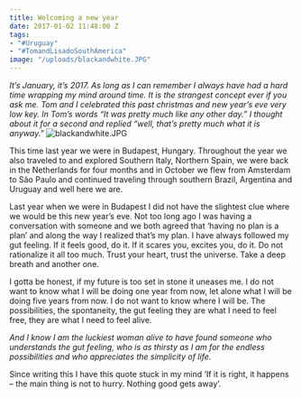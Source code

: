 ```yaml
---
title: Welcoming a new year
date: 2017-01-02 11:48:00 Z
tags:
- "#Uruguay"
- "#TomandLisadoSouthAmerica"
image: "/uploads/blackandwhite.JPG"
---
```


*It’s January, it’s 2017. As long as I can remember I always have had a hard time wrapping my mind around time. It is the strangest concept ever if you ask me. Tom and I celebrated this past christmas and new year’s eve very low key. In Tom’s words “It was pretty much like any other day.” I thought about it for a second and replied “well, that’s pretty much what it is anyway.”*<!--more-->
![blackandwhite.JPG](/uploads/blackandwhite.JPG)

This time last year we were in Budapest, Hungary. Throughout the year we also traveled to and explored Southern Italy, Northern Spain, we were back in the Netherlands for four months and in October we flew from Amsterdam to São Paulo and continued traveling through southern Brazil, Argentina and Uruguay and well here we are.

Last year when we were in Budapest I did not have the slightest clue where we would be this new year’s eve. Not too long ago I was having a conversation with someone and we both agreed that ‘having no plan is a plan’ and along the way I realized that’s my plan. I have always followed my gut feeling. If it feels good, do it. If it scares you, excites you, do it. Do not rationalize it all too much. Trust your heart, trust the universe. Take a deep breath and another one.

I gotta be honest, if my future is too set in stone it uneases me. I do not want to know what I will be doing one year from now, let alone what I will be doing five years from now. I do not want to know where I will be. The possibilities, the spontaneity, the gut feeling they are what I need to feel free, they are what I need to feel alive. 

*And I know I am the luckiest woman alive to have found someone who understands the gut feeling, who is as thirsty as I am for the endless possibilities and who appreciates the simplicity of life.* 

Since writing this I have this quote stuck in my mind ‘If it is right, it happens – the main thing is not to hurry. Nothing good gets away’. 
